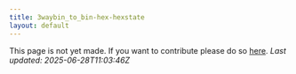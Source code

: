 ```yaml
---
title: 3waybin_to_bin-hex-hexstate
layout: default
---
```


This page is not yet made. If you want to contribute please do so [here](https://github.com/CrazyH2/Bigstone/blob/wiki/components/3waybin_to_bin-hex-hexstate.md).
_Last updated: 2025-06-28T11:03:46Z_
